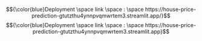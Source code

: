 $${\color{blue}Deployment \space link \space : \space https://house-price-prediction-gtutzthu4ynnpvqmwrtem3.streamlit.app/}$$
$${\color{blue}Deployment \space link \space : \space https://house-price-prediction-gtutzthu4ynnpvqmwrtem3.streamlit.app}$$

